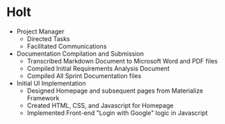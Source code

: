 # Holt
- Project Manager
  - Directed Tasks
  - Facilitated Communications
- Documentation Compilation and Submission
  - Transcribed Markdown Document to Microsoft Word and PDF files
  - Compiled Initial Requirements Analysis Document
  - Compiled All Sprint Documentation files
- Initial UI Implementation
  - Designed Homepage and subsequent pages from Materialize Framework
  - Created HTML, CSS, and Javascript for Homepage
  - Implemented Front-end "Login with Google" logic in Javascript

